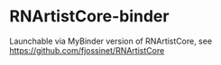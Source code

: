 # RNArtistCore-binder
Launchable via MyBinder version of RNArtistCore,  see https://github.com/fjossinet/RNArtistCore
